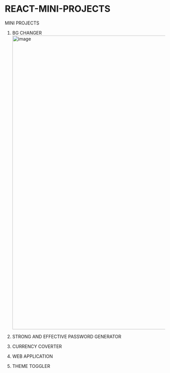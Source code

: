# REACT-MINI-PROJECTS
MINI PROJECTS 
1. BG CHANGER
   <img width="924" alt="image" src="https://github.com/shaileshthakur1/REACT-MINI-PROJECTS/assets/110343920/bedee8da-1dba-4ddc-a1a2-7f32024d7cab">

3. STRONG AND EFFECTIVE PASSWORD GENERATOR
4. CURRENCY COVERTER
5. WEB APPLICATION
6. THEME TOGGLER
